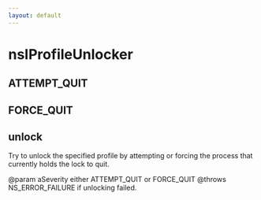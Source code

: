 ```yaml
---
layout: default
---
```


# nsIProfileUnlocker #

## ATTEMPT_QUIT ##

## FORCE_QUIT ##

## unlock ##

Try to unlock the specified profile by attempting or forcing the
process that currently holds the lock to quit.

@param aSeverity either ATTEMPT_QUIT or FORCE_QUIT
@throws NS_ERROR_FAILURE if unlocking failed.

